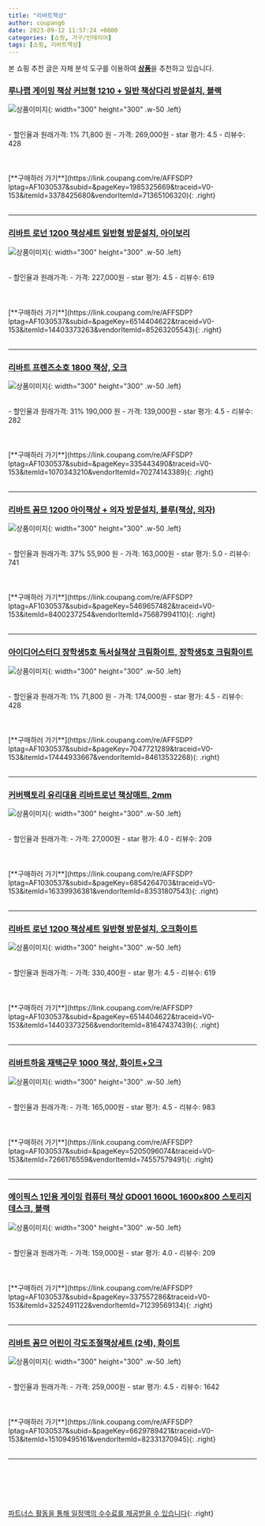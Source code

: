 ```yaml
---
title: "리바트책상"
author: coupang6
date: 2023-09-12 11:57:24 +0800
categories: [쇼핑, 가구/인테리어]
tags: [쇼핑, 리바트책상]
---
```


본 쇼핑 추천 글은 자체 분석 도구를 이용하여 [**상품**](https://link.coupang.com/a/bao1ui)을 추천하고 있습니다.

### [루나랩 게이밍 책상 커브형 1210 + 일반 책상다리 방문설치, 블랙](https://link.coupang.com/re/AFFSDP?lptag=AF1030537&subid=&pageKey=1985325669&traceid=V0-153&itemId=3378425680&vendorItemId=71365106320)

![상품이미지](https://thumbnail9.coupangcdn.com/thumbnails/remote/230x230ex/image/retail/images/3580789557333838-7ebbc066-9a4c-4766-b0f6-9f146dfb7e9d.jpg){: width="300" height="300" .w-50 .left}


<br>
- 할인율과 원래가격: 1%  71,800   원
- 가격: 269,000원
- star 평가: 4.5
- 리뷰수: 428
<br>
<br>
<br>
<br>
[**구매하러 가기**](https://link.coupang.com/re/AFFSDP?lptag=AF1030537&subid=&pageKey=1985325669&traceid=V0-153&itemId=3378425680&vendorItemId=71365106320){: .right}
<br>
<br>

---

### [리바트 로넌 1200 책상세트 일반형 방문설치, 아이보리](https://link.coupang.com/re/AFFSDP?lptag=AF1030537&subid=&pageKey=6514404622&traceid=V0-153&itemId=14403373263&vendorItemId=85263205543)

![상품이미지](https://thumbnail8.coupangcdn.com/thumbnails/remote/230x230ex/image/vendor_inventory/3cf4/a358dc50f7d4677ab8552c6742285724a508a20ef04cde89d9b85b1525f3.jpg){: width="300" height="300" .w-50 .left}


<br>
- 할인율과 원래가격: 
- 가격: 227,000원
- star 평가: 4.5
- 리뷰수: 619
<br>
<br>
<br>
<br>
[**구매하러 가기**](https://link.coupang.com/re/AFFSDP?lptag=AF1030537&subid=&pageKey=6514404622&traceid=V0-153&itemId=14403373263&vendorItemId=85263205543){: .right}
<br>
<br>

---

### [리바트 프렌즈소호 1800 책상, 오크](https://link.coupang.com/re/AFFSDP?lptag=AF1030537&subid=&pageKey=335443490&traceid=V0-153&itemId=1070343210&vendorItemId=70274143389)

![상품이미지](https://thumbnail10.coupangcdn.com/thumbnails/remote/230x230ex/image/vendor_inventory/9914/11e699ad2767ae61cb0da7ee1bed91668d1bbb783b3cc0a21a096bd2c3b6.jpg){: width="300" height="300" .w-50 .left}


<br>
- 할인율과 원래가격: 31%  190,000   원
- 가격: 139,000원
- star 평가: 4.5
- 리뷰수: 282
<br>
<br>
<br>
<br>
[**구매하러 가기**](https://link.coupang.com/re/AFFSDP?lptag=AF1030537&subid=&pageKey=335443490&traceid=V0-153&itemId=1070343210&vendorItemId=70274143389){: .right}
<br>
<br>

---

### [리바트 꼼므 1200 아이책상 + 의자 방문설치, 블루(책상, 의자)](https://link.coupang.com/re/AFFSDP?lptag=AF1030537&subid=&pageKey=5469657482&traceid=V0-153&itemId=8400237254&vendorItemId=75687994110)

![상품이미지](https://thumbnail6.coupangcdn.com/thumbnails/remote/230x230ex/image/retail/images/139466253306069-f2679b39-1601-417f-b2d7-ccb2cc86d1ac.png){: width="300" height="300" .w-50 .left}


<br>
- 할인율과 원래가격: 37%  55,900   원
- 가격: 163,000원
- star 평가: 5.0
- 리뷰수: 741
<br>
<br>
<br>
<br>
[**구매하러 가기**](https://link.coupang.com/re/AFFSDP?lptag=AF1030537&subid=&pageKey=5469657482&traceid=V0-153&itemId=8400237254&vendorItemId=75687994110){: .right}
<br>
<br>

---

### [아이디어스터디 장학생5호 독서실책상 크림화이트, 장학생5호 크림화이트](https://link.coupang.com/re/AFFSDP?lptag=AF1030537&subid=&pageKey=7047721289&traceid=V0-153&itemId=17444933667&vendorItemId=84613532268)

![상품이미지](https://thumbnail9.coupangcdn.com/thumbnails/remote/230x230ex/image/vendor_inventory/8e3d/6c40171270e93afea5e033a1c879920a090f87d3474752b2c5c0b36d348f.jpg){: width="300" height="300" .w-50 .left}


<br>
- 할인율과 원래가격: 1%  71,800   원
- 가격: 174,000원
- star 평가: 4.5
- 리뷰수: 428
<br>
<br>
<br>
<br>
[**구매하러 가기**](https://link.coupang.com/re/AFFSDP?lptag=AF1030537&subid=&pageKey=7047721289&traceid=V0-153&itemId=17444933667&vendorItemId=84613532268){: .right}
<br>
<br>

---

### [커버팩토리 유리대용 리바트로넌 책상매트, 2mm](https://link.coupang.com/re/AFFSDP?lptag=AF1030537&subid=&pageKey=6854264703&traceid=V0-153&itemId=16339936381&vendorItemId=83531807543)

![상품이미지](https://thumbnail10.coupangcdn.com/thumbnails/remote/230x230ex/image/vendor_inventory/f0c4/48582c136ac6cb369bb59015f8d5ad99eeb60a92cd548fa3a702c6765a36.jpg){: width="300" height="300" .w-50 .left}


<br>
- 할인율과 원래가격: 
- 가격: 27,000원
- star 평가: 4.0
- 리뷰수: 209
<br>
<br>
<br>
<br>
[**구매하러 가기**](https://link.coupang.com/re/AFFSDP?lptag=AF1030537&subid=&pageKey=6854264703&traceid=V0-153&itemId=16339936381&vendorItemId=83531807543){: .right}
<br>
<br>

---

### [리바트 로넌 1200 책상세트 일반형 방문설치, 오크화이트](https://link.coupang.com/re/AFFSDP?lptag=AF1030537&subid=&pageKey=6514404622&traceid=V0-153&itemId=14403373256&vendorItemId=81647437439)

![상품이미지](https://thumbnail9.coupangcdn.com/thumbnails/remote/230x230ex/image/rs_quotation_api/sod1npp0/bc4ece2772164e65a710ee117db2a3f4.jpg){: width="300" height="300" .w-50 .left}


<br>
- 할인율과 원래가격: 
- 가격: 330,400원
- star 평가: 4.5
- 리뷰수: 619
<br>
<br>
<br>
<br>
[**구매하러 가기**](https://link.coupang.com/re/AFFSDP?lptag=AF1030537&subid=&pageKey=6514404622&traceid=V0-153&itemId=14403373256&vendorItemId=81647437439){: .right}
<br>
<br>

---

### [리바트하움 재택근무 1000 책상, 화이트+오크](https://link.coupang.com/re/AFFSDP?lptag=AF1030537&subid=&pageKey=5205096074&traceid=V0-153&itemId=7266176559&vendorItemId=74557579491)

![상품이미지](https://thumbnail7.coupangcdn.com/thumbnails/remote/230x230ex/image/vendor_inventory/bdc8/3f30d495e774ea21195fb3b41722a993159801bb3118d1534a23a3c2b402.jpg){: width="300" height="300" .w-50 .left}


<br>
- 할인율과 원래가격: 
- 가격: 165,000원
- star 평가: 4.5
- 리뷰수: 983
<br>
<br>
<br>
<br>
[**구매하러 가기**](https://link.coupang.com/re/AFFSDP?lptag=AF1030537&subid=&pageKey=5205096074&traceid=V0-153&itemId=7266176559&vendorItemId=74557579491){: .right}
<br>
<br>

---

### [에이픽스 1인용 게이밍 컴퓨터 책상 GD001 1600L 1600x800 스토리지 데스크, 블랙](https://link.coupang.com/re/AFFSDP?lptag=AF1030537&subid=&pageKey=337557286&traceid=V0-153&itemId=3252491122&vendorItemId=71239569134)

![상품이미지](https://thumbnail9.coupangcdn.com/thumbnails/remote/230x230ex/image/vendor_inventory/28ba/91bfe09e76265a7db190e6c106dbc14770efd0e42b5b56369d8a0d92ba76.jpg){: width="300" height="300" .w-50 .left}


<br>
- 할인율과 원래가격: 
- 가격: 159,000원
- star 평가: 4.0
- 리뷰수: 209
<br>
<br>
<br>
<br>
[**구매하러 가기**](https://link.coupang.com/re/AFFSDP?lptag=AF1030537&subid=&pageKey=337557286&traceid=V0-153&itemId=3252491122&vendorItemId=71239569134){: .right}
<br>
<br>

---

### [리바트 꼼므 어린이 각도조절책상세트 (2색), 화이트](https://link.coupang.com/re/AFFSDP?lptag=AF1030537&subid=&pageKey=6629789421&traceid=V0-153&itemId=15109495161&vendorItemId=82331370945)

![상품이미지](https://thumbnail6.coupangcdn.com/thumbnails/remote/230x230ex/image/vendor_inventory/fc58/aae74715e96d301f3e8bee434dc377b17116fab3e904d677b6e3d6302ed1.jpg){: width="300" height="300" .w-50 .left}


<br>
- 할인율과 원래가격: 
- 가격: 259,000원
- star 평가: 4.5
- 리뷰수: 1642
<br>
<br>
<br>
<br>
[**구매하러 가기**](https://link.coupang.com/re/AFFSDP?lptag=AF1030537&subid=&pageKey=6629789421&traceid=V0-153&itemId=15109495161&vendorItemId=82331370945){: .right}
<br>
<br>

---
<br><br><br><br><br> [파트너스 활동을 통해 일정액의 수수료를 제공받을 수 있습니다](https://link.coupang.com/a/bao1ui){: .right}